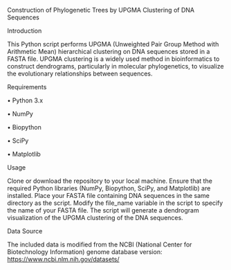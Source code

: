 Construction of Phylogenetic Trees by UPGMA Clustering of DNA Sequences

Introduction

This Python script performs UPGMA (Unweighted Pair Group Method with Arithmetic Mean) hierarchical clustering on DNA sequences stored in a FASTA file. UPGMA clustering is a widely used method in bioinformatics to construct dendrograms, particularly in molecular phylogenetics, to visualize the evolutionary relationships between sequences.

Requirements

•	Python 3.x
 
•	NumPy
 
•	Biopython
 
•	SciPy
 
•	Matplotlib
 
Usage

Clone or download the repository to your local machine.
Ensure that the required Python libraries (NumPy, Biopython, SciPy, and Matplotlib) are installed.
Place your FASTA file containing DNA sequences in the same directory as the script.
Modify the file_name variable in the script to specify the name of your FASTA file.
The script will generate a dendrogram visualization of the UPGMA clustering of the DNA sequences.

Data Source

The included data is modified from the NCBI (National Center for Biotechnology Information) genome database version: https://www.ncbi.nlm.nih.gov/datasets/
